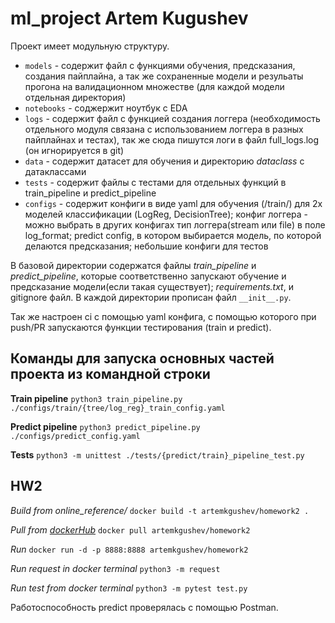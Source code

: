 # ml_project Artem Kugushev
Проект имеет модульную структуру. 

+ `models` - содержит файл с функциями обучения, предсказания, создания пайплайна, а так же сохраненные модели и резульаты прогона на валидационном множестве (для каждой модели отдельная директория)
+ `notebooks` - соджержит ноутбук с EDA
+ `logs` - содержит файл с функцией создания логгера (необходимость отдельного модуля связана с использованием логгера в разных пайплайнах и тестах), так же сюда пишутся логи в файл full_logs.log (он игнорируется в git)
+ `data` - содержит датасет для обучения и директорию *dataclass* с датаклассами
+ `tests` - содержит файлы с тестами для отдельных функций в train_pipeline и predict_pipeline
+ `configs` - содержит конфиги в виде yaml для обучения (/train/) для 2х моделей классификации (LogReg, DecisionTree); конфиг логгера - можно выбрать в других конфигах тип логгера(stream или file) в поле log_format; predict config, в котором выбирается модель, по которой делаются предсказания; небольшие конфиги для тестов

В базовой директории содержатся файлы *train_pipeline* и *predict_pipeline*, которые соответственно запускают обучение и предсказание модели(если такая существует); *requirements.txt*, и gitignore файл.
В каждой директории прописан файл `__init__.py`.

Так же настроен ci с помощью yaml конфига, с помощью которого при push/PR запускаются функции тестирования (train и predict).


## Команды для запуска основных частей проекта из командной строки

**Train pipeline** `python3 train_pipeline.py ./configs/train/{tree/log_reg}_train_config.yaml`

**Predict pipeline** `python3 predict_pipeline.py ./configs/predict_config.yaml`

**Tests** `python3 -m unittest ./tests/{predict/train}_pipeline_test.py`

## HW2

*Build from online_reference/* `docker build -t artemkgushev/homework2 .`

*Pull from [dockerHub](https://hub.docker.com/repository/docker/artemkgushev/homework2)* `docker pull artemkgushev/homework2`

*Run* `docker run -d -p 8888:8888 artemkgushev/homework2`

*Run request in docker terminal* `python3 -m request`

*Run test from docker terminal* `python3 -m pytest test.py`

Работоспособность predict проверялась с помощью Postman.

